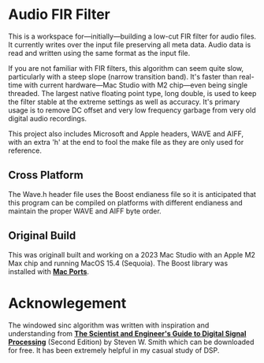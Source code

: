 # Audio FIR Filter

This is a workspace for—initially—building a low-cut FIR filter for audio files. It currently writes over the input file preserving all meta data. Audio data is read and written using the same format as the input file.

If you are not familiar with FIR filters, this algorithm can seem quite slow, particularly with a steep slope (narrow transition band). It's faster than real-time with current hardware—Mac Studio with M2 chip—even being single threaded. The largest native floating point type, long double, is used to keep the filter stable at the extreme settings as well as accuracy. It's primary usage is to remove DC offset and very low frequency garbage from very old digital audio recordings.

This project also includes Microsoft and Apple headers, WAVE and AIFF, with an extra 'h' at the end to fool the make file as they are only used for reference.

## Cross Platform

The Wave.h header file uses the Boost endianess file so it is anticipated that this program can be compiled on platforms with different endianess and maintain the proper WAVE and AIFF byte order.

## Original Build

This was originall built and working on a 2023 Mac Studio with an Apple M2 Max chip and running MacOS 15.4 (Sequoia). The Boost library was installed with [
**Mac Ports**](https://www.macports.org).

# Acknowlegement

The windowed sinc algorithm was written with inspiration and understanding from
[**The Scientist and Engineer's Guide to Digital Signal Processing**](http://www.dspguide.com) (Second Edition)
by Steven W. Smith which can be downloaded for free. It has been extremely helpful in my casual study of DSP.
